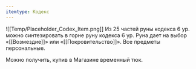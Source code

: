 ```yaml
---
itemtype: Кодекс
---
```

![[Temp/Placeholder_Codex_Item.png]]
Из 25 частей руны кодекса 6 ур. можно синтезировать в горне руну кодекса 6 ур. Руна дает на выбор «[[Возмездие]]» или «[[Покровительство]]». Все предметы персональные.

Можно получить, купив в Магазине временный тюк.
